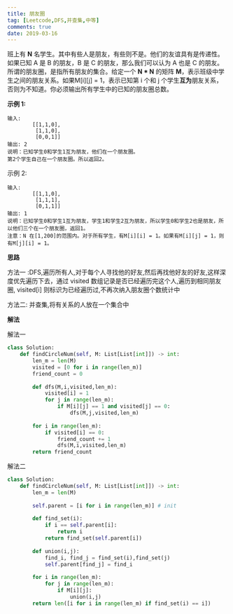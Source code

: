 ```yaml
---
title: 朋友圈
tag: [Leetcode,DFS,并查集,中等]
comments: true
date: 2019-03-16
---
```





班上有 **N** 名学生。其中有些人是朋友，有些则不是。他们的友谊具有是传递性。如果已知 A 是 B 的朋友，B 是 C 的朋友，那么我们可以认为 A 也是 C 的朋友。所谓的朋友圈，是指所有朋友的集合。给定一个 **N * N** 的矩阵 **M**，表示班级中学生之间的朋友关系。如果M[i][j] = 1，表示已知第 i 个和 j 个学生**互为**朋友关系，否则为不知道。你必须输出所有学生中的已知的朋友圈总数。


**示例 1:**

```
输入: 
        [[1,1,0],
         [1,1,0],
         [0,0,1]]
输出: 2 
说明：已知学生0和学生1互为朋友，他们在一个朋友圈。
第2个学生自己在一个朋友圈。所以返回2。
```

示例 2:

```
输入: 
        [[1,1,0],
         [1,1,1],
         [0,1,1]]
输出: 1
说明：已知学生0和学生1互为朋友，学生1和学生2互为朋友，所以学生0和学生2也是朋友，所以他们三个在一个朋友圈，返回1。
注意：N 在[1,200]的范围内。对于所有学生，有M[i][i] = 1。如果有M[i][j] = 1，则有M[j][i] = 1。
```

**思路**

方法一 :DFS,遍历所有人,对于每个人寻找他的好友,然后再找他好友的好友,这样深度优先遍历下去，通过 visited 数组记录是否已经遍历完这个人,遍历到相同朋友圈, visited[i] 则标识为已经遍历过,不再次纳入朋友圈个数统计中

方法二: 并查集,将有关系的人放在一个集合中

**解法**

解法一

```python
class Solution:
    def findCircleNum(self, M: List[List[int]]) -> int:
        len_m = len(M)
        visited = [0 for i in range(len_m)]
        friend_count = 0
        
        def dfs(M,i,visited,len_m):
            visited[i] = 1
            for j in range(len_m):
                if M[i][j] == 1 and visited[j] == 0:
                    dfs(M,j,visited,len_m)
            
        for i in range(len_m):
            if visited[i] == 0:
                friend_count += 1
                dfs(M,i,visited,len_m)
        return friend_count
```

解法二

```python
class Solution:
    def findCircleNum(self, M: List[List[int]]) -> int:
        len_m = len(M)
   
        self.parent = [i for i in range(len_m)] # init 
        
        def find_set(i):
            if i == self.parent[i]:
                return i
            return find_set(self.parent[i])
        
        def union(i,j):
            find_i, find_j = find_set(i),find_set(j)
            self.parent[find_j] = find_i
        
        for i in range(len_m):
            for j in range(len_m):
                if M[i][j]:
                    union(i,j)
        return len([i for i in range(len_m) if find_set(i) == i])
```